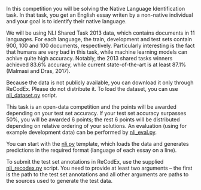 In this competition you will be solving the Native Language Identification
task. In that task, you get an English essay writen by a non-native individual
and your goal is to identify their native language.

We will be using NLI Shared Task 2013 data, which contains documents in 11
languages. For each language, the train, development and test sets contain
900, 100 and 100 documents, respectively. Particularly interesting is the fact
that humans are very bad in this task, while machine learning models can achive
quite high accuracy. Notably, the 2013 shared tasks winners achieved 83.6%
accuracy, while current state-of-the-art is at least 87.1% (Malmasi and Dras,
2017).

Because the data is not publicly available, you can download it only through
ReCodEx. Please do not distribute it. To load the dataset, you can use
[nli_dataset.py](https://github.com/ufal/npfl114/tree/master/labs/10/nli_dataset.py)
script.

This task is an open-data competition and the points will be awarded depending on your
test set accuracy. If your test set accuracy surpasses 50%, you will be
awarded 6 points; the rest 6 points will be distributed depending on relative
ordering of your solutions. An evaluation (using for example development data)
can be performed by [nli_eval.py](https://github.com/ufal/npfl114/tree/master/labs/10/nli_eval.py).

You can start with the
[nli.py](https://github.com/ufal/npfl114/tree/master/labs/10/nli.py)
template, which loads the data and generates predictions in the required format
(language of each essay on a line).

To submit the test set annotations in ReCodEx, use the supplied
[nli_recodex.py](https://github.com/ufal/npfl114/tree/master/labs/10/nli_recodex.py)
script. You need to provide at least two arguments – the first is the path to
the test set annotations and all other arguments are paths to the sources used
to generate the test data.
